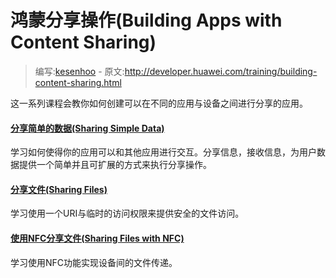# 鸿蒙分享操作(Building Apps with Content Sharing)

> 编写:[kesenhoo](https://github.com/kesenhoo) -  原文:<http://developer.huawei.com/training/building-content-sharing.html>

这一系列课程会教你如何创建可以在不同的应用与设备之间进行分享的应用。

#### [分享简单的数据(Sharing Simple Data)](content-sharing/sharing/index.html)

  学习如何使得你的应用可以和其他应用进行交互。分享信息，接收信息，为用户数据提供一个简单并且可扩展的方式来执行分享操作。


#### [分享文件(Sharing Files)](content-sharing/secure-file-sharing/index.html)

  学习使用一个URI与临时的访问权限来提供安全的文件访问。


#### [使用NFC分享文件(Sharing Files with NFC)](content-sharing/beam-files/index.html)

  学习使用NFC功能实现设备间的文件传递。
